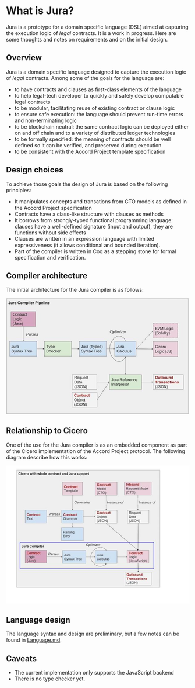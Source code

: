 # What is Jura?

Jura is a prototype for a domain specific language (DSL) aimed at
capturing the execution logic of _legal_ contracts. It is a work in
progress. Here are some thoughts and notes on requirements and on the
initial design.

## Overview

Jura is a domain specific language designed to capture the execution logic of _legal_ contracts. Among some of the goals for the language are:
- to have contracts and clauses as first-class elements of the language
- to help legal-tech developer to quickly and safely develop computable legal contracts
- to be modular, facilitating reuse of existing contract or clause logic
- to ensure safe execution: the language should prevent run-time errors and non-terminating logic
- to be blockchain neutral: the same contract logic can be deployed either on and off chain and to a variety of distributed ledger technologies
- to be formally specified: the meaning of contracts should be well defined so it can be verified, and preserved during execution
- to be consistent with the Accord Project template specification

## Design choices

To achieve those goals the design of Jura is based on the following principles:
- It manipulates concepts and transations from CTO models as defined in the Accord Project specification
- Contracts have a class-like structure with clauses as methods
- It borrows from strongly-typed functional programming language: clauses have a well-defined signature (input and output), they are functions without side effects
- Clauses are written in an expression language with limited expressiveness (it allows conditional and bounded iteration).
- Part of the compiler is written in Coq as a stepping stone for formal specification and verification.

## Compiler architecture

The initial architecture for the Jura compiler is as follows:

![alt text](./compilerstack.jpg "Jura Compiler")

## Relationship to Cicero

One of the use for the Jura compiler is as an embedded component as part of the Cicero implementation of the Accord Project protocol. The following diagram describe how this works:

![alt text](./ciceroembed.jpg "Jura inside Cicero")

## Language design

The language syntax and design are preliminary, but a few notes can be
found in [Language.md](Language.md).

## Caveats

- The current implementation only supports the JavaScript backend
- There is no type checker yet.

